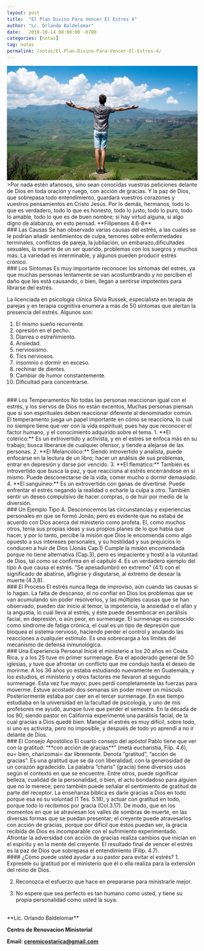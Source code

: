 ```yaml
---
layout: post
title:  "El Plan Divino Para Vencer El Estres 4"
author: "Lc. Orlando Baldelomar"
date:   2018-10-14 08:00:00 -0700
categories: [notas]
tag: notas
permalink: /notas/El-Plan-Divino-Para-Vencer-El-Estres-4/
---
```

<img src="/assets/img/stress.jpeg" class="img-fluid" alt="Responsive image">

<br>
>Por nada estén afanosos, sino sean conocidas vuestras peticiones delante de Dios en toda oración y ruego, con acción  de gracias.  Y la paz de Dios, que sobrepasa todo entendimiento, guardará  vuestros corazones y vuestros pensamientos en Cristo Jesús.   Por lo demás, hermanos, todo lo que es verdadero, todo lo que es honesto, todo lo justo, todo lo puro, todo lo amable, todo lo que es de buen nombre; si hay virtud alguna, si algo digno de alabanza, en esto pensad.
**Filipenses 4.6-8**


<br>
### Las Causas
Se han observado varias causas del estrés, a las cuales se le podrían añadir sentimientos de culpa, temores sobre enfermedades terminales, conflictos de pareja, la jubilación, un embarazo,dificultades sexuales, la muerte de un ser querido, problemas con los suegros y muchos más.  La variedad es interminable, y algunos pueden producir estrés crónico. 

<br>
### Los Síntomas
Es muy importante reconocer los síntomas del estrés, ya que muchas personas lentamente se van acostumbrando y no perciben el daño que les está causando, o bien, llegan a sentirse impotentes para librarse del estrés.

La licenciada en psicología clínica Silvia Russek, especialista en terapia de parejas y en terapia cognitiva  enumera a  más de 50 síntomas que alertan la presencia del estrés. Algunos son:

1. El mismo sueño recurrente. 
2. opresión en el pecho.  
3.  Diarrea o estreñimiento.  
4.  Ansiedad.   
5.  nerviosismo.  
6.  Tics nerviosos.  
7.  insomnio o dormir en exceso.  
8.  rechinar de dientes.  
9. Cambiar de humor constantemente.  
10.  Dificultad para concentrarse.


<br>
### Los Temperamentos
No todas las personas reaccionan igual con el estrés, y los siervos de Dios no están excentos,  Muchas personas piensan que si son espirituales deben reaccionar diferente al denominador común.  El temperamento juega un papel importante en cómo se reacciona, lo cual no siempre tiene que ver con la vida espiritual; pues hay que reconocer el factor humano, y el conocimiento adquirido sobre el tema. 
1. **El colérico:** Es un extrovertido y activista, y en el estrés se enfoca más en su trabajo; busca liberarse de cualquier ofensor, y tiende a alejarse de las personas. 
2. **El Melancólico:** Siendo introvertido y analista, puede enfocarse en la lectura de un libro; hacer un análisis de sus problemas, entrar en depresión y darse por vencido.
3. **El flemático:**  También es introvertido que busca la paz, y que reacciona al estrés encerrándose en sí mismo. Puede desconectarse de la vida, comer mucho o dormir demasiado.
4. **El sanguíneo:**  Es un extrovertido con ganas de divertirse.  Puede enfrentar el estrés negando la realidad o echarle la culpa a otro. También sentir un deseo compulsivo de hacer compras, o de huir por medio de la diversión.

<br>
### Un Ejemplo Tipo A.
Desconocemos las circunstancias y experiencias personales en que se formó Jonás; pero es evidente que no estaba de acuerdo con Dios acerca del ministerio como profeta. El, como muchos otros, tenía sus propias ideas y sus propios planes de lo que había que hacer, y por lo tanto, percibe la misión que Dios le encomienda como algo opuesto a sus intereses personales, y su hostilidad y sus prejuicios lo conducen a huir de Dios (Jonás Cap.1) Cumple la misión encomendada porque no tiene alternativa (Cap.3), pero es impaciente y hostil a la voluntad de Dios, tal como se confirma en el capítulo 4. Es un verdadero ejemplo del tipo A que causa el estrés. “Se apesadumbró en extremo” (4.1) con el significado de abatirse, afligirse y disgutarse, al extremo de desear la muerte (4.3,8).

<br>
### El Proceso
El estrés nunca llega de improviso, aún cuando las causas si lo hagan. La falta de descanso, el no confiar en Dios los problemas que se van acumulando sin poder resolverlos, y las múltiples causas que se han observado, pueden dar inicio al temor, la impotencia, la ansiedad o el afán y la angustia, lo cual lleva al estrés, y éste puede desembocar en parálisis facial, en depresión, o aún peor, en surmenage. El surmenage es conocido como síndrome de fatiga crónica, el cual es un tipo de depresión que bloquea el sistema nervioso, haciendo perder el control y anulando las reacciones a cualquier estímulo. Es una sobrecarga a los límites del mecanismo de defensa inmunológica.


<br>
### Una Experiencia Personal
Inicié el ministerio a los 20 años en Costa Rica, y a los 25 tuve mi primer surmenage. Era el apoderado general de 50 iglesias, y tuve que afrontar un conflicto que me condujo hasta el deseo de morirme. A los 36 años yo estaba estudiando nuevamente en Guatemala, y los estudios, el ministerio y otros factores me llevaron al segundo surmenage. Esta vez fue mayor, pues perdí completamente las fuerzas para moverme. Estuve acostado dos semanas sin poder mover un músculo. Posteriormente estaba por caer en el tercer surmenage. En ese tiempo estudiaba en la universidad en la facultad de psicología, y uno de mis profesores me ayudó, aunque tuve que perder el semestre. En la década de los 90, siendo pastor en California experimenté una parálisis facial, de la cual gracias a Dios quedé bien. Manejar el estrés es muy difícil, sobre todo, si uno es activista,  pero no imposible, y después de todo yo aprendí a no ir delante de Dios.

<br>
### El Consejo Apostólico
El cuarto consejo del apóstol Pablo tiene que ver con la gratitud: “**con acción de gracias**”  (metá eucharistia, Filp. 4.6), eu= bien, charizomai= dar libremente. Denota “gratitud”, “acción de gracias”. Es una gratitud que se da con liberalidad, con la generosidad de un corazón agradecido. La palabra “charis” (gracia) tiene diversos usos según el contexto en que se encuentre. Entre otros, puede significar belleza, cualidad de la personalidad, o bien, el acto bondadoso  para alguien que no lo merece; pero también puede señalar el sentimiento de gratitud de parte del receptor. La enseñanza bíblica es darle gracias a Dios en todo porque esa es su voluntad (1 Tes. 5.18), y actuar con gratitud en todo, porque todo lo recibimos por gracia (Col.3.17). De modo, que en los momentos en que se atraviesan los valles de sombras de muerte, en las diversas formas que se puedan presentar; el creyente puede atravesarlos con acción de gracias, porque por difícil que éstos puedan ser, la gracia recibida  de Dios es incomparable con el sufrimiento experimentado. Afrontar la adversidad con acción de gracias realiza cambios que inician en el espíritu y en la mente del creyente. El resultado final de vencer el estrés es la paz de Dios que sobrepasa el entendimiento (Filip. 4.7).



<br>
#### ¿Cómo puede usted  ayudar a su pastor para evitar el estrés?
1. Expresele su gratitud por el ministerio que él o ella realiza para la extensión del reino de Dios.

2. Reconozca el esfuerzo que hace en  prepararse para ministrarle mejor.

3. No espere que sea perfecto es tan humano como usted, y tiene su propia personalidad como usted la suya.


<br>
**Lic. Orlando Baldelomar**

**Centro de Renovacion Ministerial**

**Email: ceremicostarica@gmail.com**
